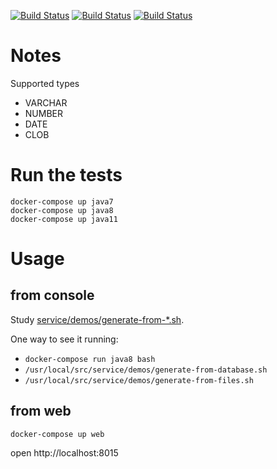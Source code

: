 [![Build Status](https://github.com/ericminio/java-oracle/actions/workflows/java7.yml/badge.svg)](https://github.com/ericminio/java-oracle/actions)
[![Build Status](https://github.com/ericminio/java-oracle/actions/workflows/java8.yml/badge.svg)](https://github.com/ericminio/java-oracle/actions)
[![Build Status](https://github.com/ericminio/java-oracle/actions/workflows/java11.yml/badge.svg)](https://github.com/ericminio/java-oracle/actions)

# Notes

Supported types
- VARCHAR
- NUMBER
- DATE
- CLOB


# Run the tests
```
docker-compose up java7 
docker-compose up java8 
docker-compose up java11 
```

# Usage

## from console
Study [service/demos/generate-from-*.sh](service/demos).

One way to see it running:
- `docker-compose run java8 bash` 
- `/usr/local/src/service/demos/generate-from-database.sh`
- `/usr/local/src/service/demos/generate-from-files.sh`

## from web
```
docker-compose up web
```
open http://localhost:8015